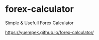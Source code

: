 # forex-calculator
Simple &amp; Usefull Forex Calculator

https://yuempek.github.io/forex-calculator/
